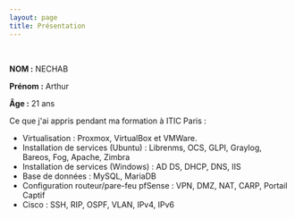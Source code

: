 ```yaml
---
layout: page
title: Présentation
---
```

<br/>

**NOM :** NECHAB

**Prénom :** Arthur

**Âge :** 21 ans

Ce que j'ai appris pendant ma formation à ITIC Paris :

- Virtualisation : Proxmox, VirtualBox et VMWare. 
- Installation de services (Ubuntu) : Librenms, OCS, GLPI, Graylog, Bareos, Fog, Apache, Zimbra 
- Installation de services (Windows) : AD DS, DHCP, DNS, IIS
- Base de données : MySQL, MariaDB
- Configuration routeur/pare-feu pfSense : VPN, DMZ, NAT, CARP, Portail Captif 
- Cisco : SSH, RIP, OSPF, VLAN, IPv4, IPv6

